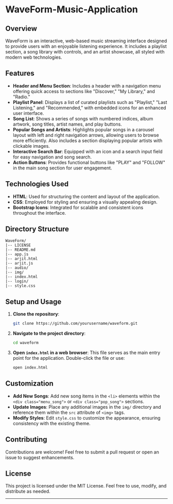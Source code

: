 # WaveForm-Music-Application

## Overview

WaveForm is an interactive, web-based music streaming interface designed to provide users with an enjoyable listening experience. It includes a playlist section, a song library with controls, and an artist showcase, all styled with modern web technologies.

## Features

- **Header and Menu Section**: Includes a header with a navigation menu offering quick access to sections like "Discover," "My Library," and "Radio."
- **Playlist Panel**: Displays a list of curated playlists such as "Playlist," "Last Listening," and "Recommended," with embedded icons for an enhanced user interface.
- **Song List**: Shows a series of songs with numbered indices, album artwork, song titles, artist names, and play buttons.
- **Popular Songs and Artists**: Highlights popular songs in a carousel layout with left and right navigation arrows, allowing users to browse more efficiently. Also includes a section displaying popular artists with clickable images.
- **Interactive Search Bar**: Equipped with an icon and a search input field for easy navigation and song search.
- **Action Buttons**: Provides functional buttons like "PLAY" and "FOLLOW" in the main song section for user engagement.

## Technologies Used

- **HTML**: Used for structuring the content and layout of the application.
- **CSS**: Employed for styling and ensuring a visually appealing design.
- **Bootstrap Icons**: Integrated for scalable and consistent icons throughout the interface.

## Directory Structure

```
WaveForm/
|-- LICENSE
|-- README.md
|-- app.js
|-- arjit.html
|-- arjit.js
|-- audio/
|-- img/
|-- index.html
|-- login/
|-- style.css
```

## Setup and Usage

1. **Clone the repository**:
   ```bash
   git clone https://github.com/yourusername/waveform.git
   ```
2. **Navigate to the project directory**:
   ```bash
   cd waveform
   ```
3. **Open ************`index.html`************ in a web browser**:
   This file serves as the main entry point for the application. Double-click the file or use:
   ```bash
   open index.html
   ```

## Customization

- **Add New Songs**: Add new song items in the `<li>` elements within the `<div class="menu_song">` or `<div class="pop_song">` sections.
- **Update Images**: Place any additional images in the `img/` directory and reference them within the `src` attribute of `<img>` tags.
- **Modify Styles**: Edit `style.css` to customize the appearance, ensuring consistency with the existing theme.

## Contributing

Contributions are welcome! Feel free to submit a pull request or open an issue to suggest enhancements.

## License

This project is licensed under the MIT License. Feel free to use, modify, and distribute as needed.

---
